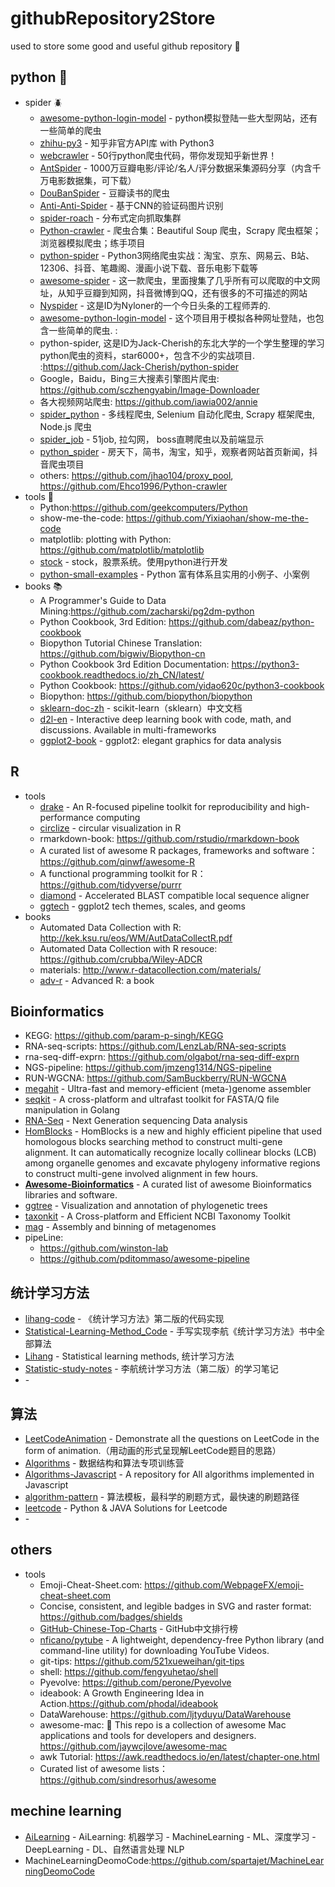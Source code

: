 # githubRepository2Store
used to store some good and useful github repository :floppy_disk:


## python :snake:
+ spider :beetle:
  + [awesome-python-login-model](https://github.com/Kr1s77/awesome-python-login-model) - python模拟登陆一些大型网站，还有一些简单的爬虫
  + [zhihu-py3](https://github.com/7sDream/zhihu-py3) - 知乎非官方API库 with Python3
  + [webcrawler](https://github.com/huntingzhu/webcrawler) - 50行python爬虫代码，带你发现知乎新世界！
  + [AntSpider](https://github.com/csuldw/AntSpider) - 1000万豆瓣电影/评论/名人/评分数据采集源码分享（内含千万电影数据集，可下载）
  + [DouBanSpider](https://github.com/lanbing510/DouBanSpider) - 豆瓣读书的爬虫
  + [Anti-Anti-Spider](https://github.com/luyishisi/Anti-Anti-Spider) - 基于CNN的验证码图片识别
  + [spider-roach](https://github.com/weizetao/spider-roach) - 分布式定向抓取集群 
  + [Python-crawler](https://github.com/Ehco1996/Python-crawler) - 爬虫合集：Beautiful Soup 爬虫，Scrapy 爬虫框架； 浏览器模拟爬虫；练手项目
  + [python-spider](https://github.com/Jack-Cherish/python-spider) - Python3网络爬虫实战：淘宝、京东、网易云、B站、12306、抖音、笔趣阁、漫画小说下载、音乐电影下载等
  + [awesome-spider](https://github.com/facert/awesome-spider) - 这一款爬虫，里面搜集了几乎所有可以爬取的中文网址，从知乎豆瓣到知网，抖音微博到QQ，还有很多的不可描述的网站
  + [Nyspider](https://github.com/Nyloner/Nyspider) - 这是ID为Nyloner的一个今日头条的工程师弄的.
  + [awesome-python-login-model](https://github.com/CriseLYJ/awesome-python-login-model) - 这个项目用于模拟各种网址登陆，也包含一些简单的爬虫. :
  + python-spider, 这是ID为Jack-Cherish的东北大学的一个学生整理的学习python爬虫的资料，star6000+，包含不少的实战项目. :https://github.com/Jack-Cherish/python-spider
  + Google，Baidu，Bing三大搜素引擎图片爬虫: https://github.com/sczhengyabin/Image-Downloader
  + 各大视频网站爬虫: https://github.com/iawia002/annie
  + [spider_python](https://github.com/xingag/spider_python) - 多线程爬虫, Selenium 自动化爬虫, Scrapy 框架爬虫, Node.js 爬虫
  + [spider_job](https://github.com/xianyunyh/spider_job) - 51job, 拉勾网， boss直聘爬虫以及前端显示
  + [python_spider](https://github.com/liangzhuz/python_spider) - 房天下，简书，淘宝，知乎，观察者网站首页新闻，抖音爬虫项目
  + others: https://github.com/jhao104/proxy_pool, https://github.com/Ehco1996/Python-crawler
+ tools :wrench:
  + Python:https://github.com/geekcomputers/Python
  + show-me-the-code: https://github.com/Yixiaohan/show-me-the-code
  + matplotlib: plotting with Python: https://github.com/matplotlib/matplotlib
  + [stock](https://github.com/pythonstock/stock) - stock，股票系统。使用python进行开发
  + [python-small-examples](https://github.com/jackzhenguo/python-small-examples) - Python 富有体系且实用的小例子、小案例
+ books :books:
  + A Programmer's Guide to Data Mining:https://github.com/zacharski/pg2dm-python
  + Python Cookbook, 3rd Edition: https://github.com/dabeaz/python-cookbook
  + Biopython Tutorial Chinese Translation: https://github.com/bigwiv/Biopython-cn
  + Python Cookbook 3rd Edition Documentation: https://python3-cookbook.readthedocs.io/zh_CN/latest/
  + Python Cookbook: https://github.com/yidao620c/python3-cookbook
  + Biopython: https://github.com/biopython/biopython
  + [sklearn-doc-zh](https://github.com/apachecn/sklearn-doc-zh) - scikit-learn（sklearn）中文文档
  + [d2l-en](https://github.com/d2l-ai/d2l-en) - Interactive deep learning book with code, math, and discussions. Available in multi-frameworks
  + [ggplot2-book](https://github.com/hadley/ggplot2-book) - ggplot2: elegant graphics for data analysis



## R
+ tools
  + [drake](https://github.com/ropensci/drake) - An R-focused pipeline toolkit for reproducibility and high-performance computing
  + [circlize](https://github.com/jokergoo/circlize) - circular visualization in R
  + rmarkdown-book: https://github.com/rstudio/rmarkdown-book 
  + A curated list of awesome R packages, frameworks and software： https://github.com/qinwf/awesome-R
  + A functional programming toolkit for R： https://github.com/tidyverse/purrr
  + [diamond](https://github.com/bbuchfink/diamond) - Accelerated BLAST compatible local sequence aligner
  + [ggtech](https://github.com/ricardo-bion/ggtech) - ggplot2 tech themes, scales, and geoms
+ books
  + Automated Data Collection with R: http://kek.ksu.ru/eos/WM/AutDataCollectR.pdf
  + Automated Data Collection with R resouce: https://github.com/crubba/Wiley-ADCR
  + materials: http://www.r-datacollection.com/materials/
  + [adv-r](https://github.com/hadley/adv-r) - Advanced R: a book


## Bioinformatics
+ KEGG: https://github.com/param-p-singh/KEGG
+ RNA-seq-scripts: https://github.com/LenzLab/RNA-seq-scripts
+ rna-seq-diff-exprn: https://github.com/olgabot/rna-seq-diff-exprn
+ NGS-pipeline: https://github.com/jmzeng1314/NGS-pipeline
+ RUN-WGCNA: https://github.com/SamBuckberry/RUN-WGCNA
+ [megahit](https://github.com/voutcn/megahit) - Ultra-fast and memory-efficient (meta-)genome assembler
+ [seqkit](https://github.com/shenwei356/seqkit) - A cross-platform and ultrafast toolkit for FASTA/Q file manipulation in Golang
+ [RNA-Seq](https://github.com/gouthamatla/RNA-Seq) - Next Generation sequencing Data analysis
+ [HomBlocks](https://github.com/fenghen360/HomBlocks) - HomBlocks is a new and highly efficient pipeline that used homologous blocks searching method to construct multi-gene alignment. It can automatically recognize locally collinear blocks (LCB) among organelle genomes and excavate phylogeny informative regions to construct multi-gene involved alignment in few hours.
+ [**Awesome-Bioinformatics**](https://github.com/danielecook/Awesome-Bioinformatics) - A curated list of awesome Bioinformatics libraries and software. 
+ [ggtree](https://github.com/GuangchuangYu/ggtree) - Visualization and annotation of phylogenetic trees
+ [taxonkit](https://github.com/shenwei356/taxonkit) - A Cross-platform and Efficient NCBI Taxonomy Toolkit
+ [mag](https://github.com/nf-core/mag) - Assembly and binning of metagenomes
+ pipeLine: 
  + https://github.com/winston-lab
  + https://github.com/pditommaso/awesome-pipeline


## 统计学习方法
+ [lihang-code](https://github.com/fengdu78/lihang-code) - 《统计学习方法》第二版的代码实现
+ [Statistical-Learning-Method_Code](https://github.com/Dod-o/Statistical-Learning-Method_Code) - 手写实现李航《统计学习方法》书中全部算法
+ [Lihang](https://github.com/SmirkCao/Lihang) - Statistical learning methods, 统计学习方法
+ [Statistic-study-notes](https://github.com/kingsunfather/Statistic-study-notes) - 李航统计学习方法（第二版）的学习笔记
+ []() - 


## 算法
+ [LeetCodeAnimation](https://github.com/MisterBooo/LeetCodeAnimation) - Demonstrate all the questions on LeetCode in the form of animation.（用动画的形式呈现解LeetCode题目的思路）
+ [Algorithms](https://github.com/iostalks/Algorithms) - 数据结构和算法专项训练营
+ [Algorithms-Javascript](https://github.com/TheAlgorithms/Javascript) - A repository for All algorithms implemented in Javascript
+ [algorithm-pattern](https://github.com/greyireland/algorithm-pattern) - 算法模板，最科学的刷题方式，最快速的刷题路径
+ [leetcode](https://github.com/RinLinux/leetcode) - Python & JAVA Solutions for Leetcode
+ []() - 





## others
+ tools 
  + Emoji-Cheat-Sheet.com: https://github.com/WebpageFX/emoji-cheat-sheet.com
  + Concise, consistent, and legible badges in SVG and raster format: https://github.com/badges/shields
  + [GitHub-Chinese-Top-Charts](https://github.com/kon9chunkit/GitHub-Chinese-Top-Charts) - GitHub中文排行榜
  + [nficano/pytube](https://github.com/nficano/pytube) - A lightweight, dependency-free Python library (and command-line utility) for downloading YouTube Videos.
  + git-tips: https://github.com/521xueweihan/git-tips
  + shell: https://github.com/fengyuhetao/shell
  + Pyevolve: https://github.com/perone/Pyevolve
  + ideabook: A Growth Engineering Idea in Action.https://github.com/phodal/ideabook
  + DataWarehouse: https://github.com/ljtyduyu/DataWarehouse
  + awesome-mac:  This repo is a collection of awesome Mac applications and tools for developers and designers. https://github.com/jaywcjlove/awesome-mac
  + awk Tutorial: https://awk.readthedocs.io/en/latest/chapter-one.html
  + Curated list of awesome lists： https://github.com/sindresorhus/awesome
  
## mechine learning 
+ [AiLearning](https://github.com/apachecn/AiLearning) - AiLearning: 机器学习 - MachineLearning - ML、深度学习 - DeepLearning - DL、自然语言处理 NLP
+ MachineLearningDeomoCode:https://github.com/spartajet/MachineLearningDeomoCode


